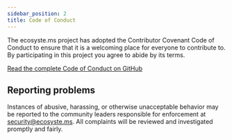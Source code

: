 ```yaml
---
sidebar_position: 2
title: Code of Conduct
---
```

The ecosyste.ms project has adopted the Contributor Covenant Code of Conduct to ensure that it is a welcoming place for everyone to contribute to. By participating in this project you agree to abide by its terms.

[Read the complete Code of Conduct on GitHub](https://github.com/ecosyste-ms/.github/blob/main/CODE_OF_CONDUCT.md)

## Reporting problems

Instances of abusive, harassing, or otherwise unacceptable behavior may be reported to the community leaders responsible for enforcement at security@ecosyste.ms. All complaints will be reviewed and investigated promptly and fairly.
